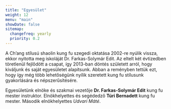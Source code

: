 ```yaml
---
title: "Egyesület"
weight: 12
menu: "main"
showDate: false
sitemap:
  changefreq: yearly
  priority: 0.2
---
```

A Ch’ang stílusú shaolin kung fu szegedi oktatása 2002-re nyúlik vissza, ekkor nyitotta meg iskoláját Dr. Farkas-Solymár Edit. Az eltelt két évtizedben töretlenül fejlődött a csapat, így 2013-ban döntés született arról, hogy kiváljunk és saját egyesületet alapítsunk. Abban a reményben tettük ezt, hogy így még több lehetőségünk nyílik szeretett kung fu stílusunk gyakorlására és népszerűsítésére.

Egyesületünk elnöke és szakmai vezetője **Dr. Farkas-Solymár Edit** kung fu mester instruktor. Elnökhelyettes és segédedző **Túri Bernadett** kung fu mester. Második elnökhelyettes *Udvari Máté*.
